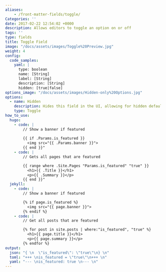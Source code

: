 ```yaml
---
aliases:
    - /front-matter-fields/toggle/
Categories: ''
date: 2017-02-22 12:54:02 +0000
description: Allows editors to toggle an option on or off
tags: ''
type: fields
title: Toggle Field
image: "/docs/assets/images/Toggle%20Preview.jpg"
weight: 4
config:
  code_samples:
    yaml: |
      type: boolean
      name: [String]
      label: [String]
      description: [String] 
      hidden: [true|false]
options_image: "/docs/assets/images/Hidden-only%20Options.jpg"
options:
  - name: Hidden
    description: Hides this field in the UI, allowing for hidden default values.
    type: Toggle
how_to_use:
  hugo: 
    - code: |
        // Show a banner if featured
        
        {{ if .Params.is_featured }}
          <img src="{{ .Params.banner }}">
        {{ end }}"
    - code: |
        // Gets all pages that are featured

        {{ range where .Site.Pages "Params.is_featured" "true" }}
          <h1>{{ .Title }}</h1>
          <p>{{ .Summary }}</p>
        {{ end }}"
  jekyll: 
    - code: |
        // Show a banner if featured

        {% if page.is_featured %}
          <img src="{{ page.banner }}">
        {% endif %}
    - code: |
        // Get all posts that are featured

        {% for post in site.posts | where:"is_featured", "true" %}
          <h1>{{ page.title }}</h1>
          <p>{{ page.summary }}</p>
        {% endfor %}
output:
  json: "{ \n  \"is_featured\": \"true\"\n} \n"
  toml: "+++ \nis_featured = \"true\"\n+++ \n"
  yaml: "--- \nis_featured: true \n--- \n"
---
```

